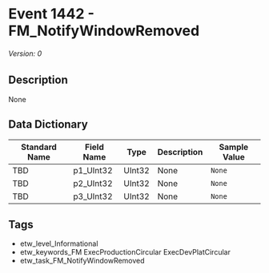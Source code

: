 # Event 1442 - FM_NotifyWindowRemoved
###### Version: 0

## Description
None

## Data Dictionary
|Standard Name|Field Name|Type|Description|Sample Value|
|---|---|---|---|---|
|TBD|p1_UInt32|UInt32|None|`None`|
|TBD|p2_UInt32|UInt32|None|`None`|
|TBD|p3_UInt32|UInt32|None|`None`|

## Tags
* etw_level_Informational
* etw_keywords_FM ExecProductionCircular ExecDevPlatCircular
* etw_task_FM_NotifyWindowRemoved